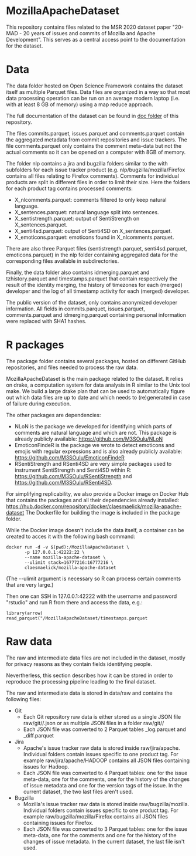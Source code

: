 # MozillaApacheDataset

This repository contains files related to the MSR 2020 dataset paper
"20-MAD - 20 years of issues and commits of Mozilla and Apache
Development". This serves as a central access point to the
documentation for the dataset.

# Data

The data folder hosted on Open Science Framework contains the dataset
itself as multiple Parquet files. Data files are organized in a way so
that most data processing operation can be run on an average modern
laptop (i.e. with at least 8 GB of memory) using a map reduce
approach.

The full documentation of the dataset can be found
in [doc folder](https://github.com/M3SOulu/MozillaApacheDataset/doc)
of this repository.

The files commits.parquet, issues.parquet and comments.parquet contain
the aggregated metadata from commit repositories and issue
trackers. The file comments.parquet only contains the comment
meta-data but not the actual comments so it can be opened on a
computer with 8GB of memory.

The folder nlp contains a jira and bugzilla folders similar to the
with subfolders for each issue tracker product
(e.g. nlp/bugzilla/mozilla/Firefox contains all files relating to
Firefox comments). Comments for individual products are split in
different files in order to limit their size. Here the folders for
each product tag contains processed comments:
* X\_nlcomments.parquet: comments filtered to only keep natural
  language.
* X\_sentences.parquet: natural language split into sentences.
* X\_sentistrength.parquet: output of SentiStrength on X\_sentences.parquet.
* X\_senti4sd.parquet: output of Senti4SD on X\_sentences.parquet.
* X\_emoticons.parquet: emoticons found in X_nlcomments.parquet.

There are also three Parquet files (sentistrength.parquet,
senti4sd.parquet, emoticons.parquet) in the nlp folder containing
aggregated data for the corresponding files available in
subdirectories.

Finally, the data folder also contains idmerging.parquet and
tzhistory.parquet and timestamps.parquet that contain respectively the
result of the identity merging, the history of timezones for each
(merged) developer and the log of all timestamp activity for each
(merged) developer.

The public version of the dataset, only contains anonymized developer
information. All fields in commits.parquet, issues.parquet,
comments.parquet and idmerging.parquet containing personal information
were replaced with SHA1 hashes.

# R packages

The package folder contains several packages, hosted on different
GitHub repositories, and files needed to process the raw data.

MozillaApacheDataset is the main package related to the dataset. It
relies on drake, a computation system for data analysis in R similar
to the Unix tool make. We build a large drake plan that can be used to
automatically figure out which data files are up to date and which
needs to (re)generated in case of failure during execution.

The other packages are dependencies:
* NLoN is the package we developed for identifying which parts of
  comments are natural language and which are not. This package is
  already publicly available: https://github.com/M3SOulu/NLoN
* EmoticonFindeR is the package we wrote to detect emoticons and
  emojis with regular expressions and is also already publicly
  available: https://github.com/M3SOulu/EmoticonFindeR
* RSentiStrength and RSenti4SD are very simple packages used to
  instrument SentiStrength and Senti4SD within R:
  https://github.com/M3SOulu/RSentiStrength and
  https://github.com/M3SOulu/RSenti4SD.

For simplifying replicability, we also provide a Docker image on
Docker Hub that contains the packages and all their dependencies
already installed:
https://hub.docker.com/repository/docker/claesmaelick/mozilla-apache-dataset
The Dockerfile for building the image is included in the package
folder.

While the Docker image doesn't include the data itself, a container
can be created to acces it with the following bash command:

```
docker run -d -v $(pwd):/MozillaApacheDataset \
       -p 127.0.0.1:42222:22 \
       --name mozilla-apache-dataset \
       --ulimit stack=16777216:16777216 \
       claesmaelick/mozilla-apache-dataset
```

(The --ulimit argument is necessary so R can process certain comments
that are very large.)

Then one can SSH in 127.0.0.1:42222 with the username and password
"rstudio" and run R from there and access the data, e.g.:

```
library(arrow)
read_parquet("/MozillaApacheDataset/timestamps.parquet
```

# Raw data

The raw and intermediate data files are not included in the dataset,
mostly for privacy reasons as they contain fields identifying people.

Nevertherless, this section describes how it can be stored in order to
reproduce the processing pipeline leading to the final dataset.

The raw and intermediate data is stored in data/raw and contains the following files:
* Git
  * Each Git repository raw data is either stored as a single JSON
    file raw/git/<source>/<repo>.json or as multiple JSON files in a
    folder raw/git/<source>/<repo>
  * Each JSON file was converted to 2 Parquet tables
    <filename>\_log.parquet and <filename>\_diff.parquet
* Jira
  * Apache's issue tracker raw data is stored inside
    raw/jira/apache. Individual folders contain issues specific to one
    product tag. For example raw/jira/apache/HADOOP contains all JSON
    files containing issues for Hadoop.
  * Each JSON file was converted to 4 Parquet tables: one for the
    issue meta-data, one for the comments, one for the history of the
    changes of issue metadata and one for the version tags of the
    issue. In the current dataset, the two last files aren't used.
* Bugzilla
  * Mozilla's issue tracker raw data is stored inside
    raw/bugzilla/mozilla. Individual folders contain issues specific
    to one product tag. For example raw/bugzilla/mozilla/Firefox
    contains all JSON files containing issues for Firefox.
  * Each JSON file was converted to 3 Parquet tables: one for the
    issue meta-data, one for the comments and one for the history of
    the changes of issue metadata. In the current dataset, the last
    file isn't used.
